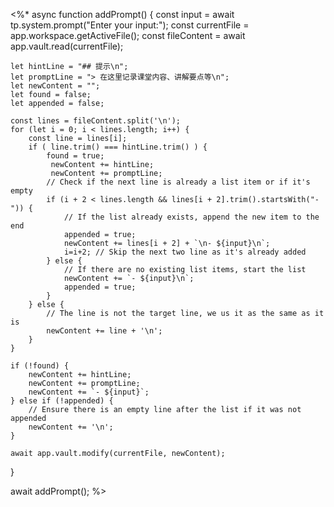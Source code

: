<%*
async function addPrompt() {
    const input = await tp.system.prompt("Enter your input:");
    const currentFile = app.workspace.getActiveFile();
    const fileContent = await app.vault.read(currentFile);

	let hintLine = "## 提示\n";
	let promptLine = "> 在这里记录课堂内容、讲解要点等\n";
    let newContent = "";
    let found = false;
    let appended = false;

    const lines = fileContent.split('\n');
    for (let i = 0; i < lines.length; i++) {
        const line = lines[i];
        if ( line.trim() === hintLine.trim() ) {
            found = true;
			 newContent += hintLine;
			 newContent += promptLine;
			// Check if the next line is already a list item or if it's empty
			if (i + 2 < lines.length && lines[i + 2].trim().startsWith("- ")) {
				// If the list already exists, append the new item to the end
				appended = true;
				newContent += lines[i + 2] + `\n- ${input}\n`;
				i=i+2; // Skip the next two line as it's already added
			} else {
				// If there are no existing list items, start the list
				newContent += `- ${input}\n`;
				appended = true;
			}
        } else {
	        // The line is not the target line, we us it as the same as it is
            newContent += line + '\n';
        }
    }

    if (!found) {
		newContent += hintLine;
		newContent += promptLine;
        newContent += `- ${input}`;
    } else if (!appended) {
        // Ensure there is an empty line after the list if it was not appended
        newContent += '\n';
    }

    await app.vault.modify(currentFile, newContent);
}

await addPrompt();
%>